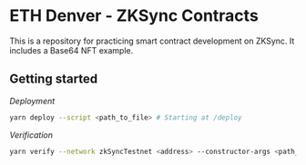 # ETH Denver - ZKSync Contracts

This is a repository for practicing smart contract development on ZKSync.
It includes a Base64 NFT example.

## Getting started

_Deployment_

```sh
yarn deploy --script <path_to_file> # Starting at /deploy
```

_Verification_

```sh
yarn verify --network zkSyncTestnet <address> --constructor-args <path_to_args>
```
